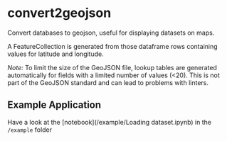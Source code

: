 # convert2geojson
Convert databases to geojson, useful for displaying datasets on maps.

A FeatureCollection is generated from those dataframe rows containing values for
latitude and longitude.

_Note:_ To limit the size of the GeoJSON file, lookup tables are generated
automatically for fields with a limited number of values (<20). This is not part of the
GeoJSON standard and can lead to problems with linters.

## Example Application

Have a look at the [notebook](/example/Loading dataset.ipynb) in the `/example` folder
